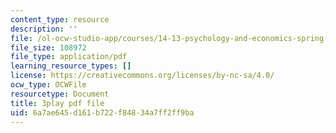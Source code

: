 ```yaml
---
content_type: resource
description: ''
file: /ol-ocw-studio-app/courses/14-13-psychology-and-economics-spring-2020/6a7ae645d161b722f84834a7ff2ff9ba_S-BaPQR1ZRU.pdf
file_size: 108972
file_type: application/pdf
learning_resource_types: []
license: https://creativecommons.org/licenses/by-nc-sa/4.0/
ocw_type: OCWFile
resourcetype: Document
title: 3play pdf file
uid: 6a7ae645-d161-b722-f848-34a7ff2ff9ba
---
```


